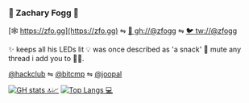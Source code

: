 ### 👾 Zachary Fogg 🐨

[🕸 https://zfo.gg](https://zfo.gg) ⇋ [🐙 gh://@zfogg](https://zfo.gg) ⇋ [🐦 tw://@zfogg](https://twitter.com/zfogg)

✨ keeps all his LEDs lit 💡 was once described as 'a snack' 🍔 mute any thread i add you to 👌🏾.

[@hackclub](https://github.com/hackclub) ⇋ [@bitcmp](https://github.com/bitcamp) ⇋ [@joopal](https://github.com/joopal)

[![GH stats 🔝📈](https://github-readme-stats.vercel.app/api?username=zfogg&count_private=true&show_icons=true&theme=tokyonight&line_height=33&hide_rank=false)](https://github.com/zfogg?tab=repositories&q=&type=public&language=)
[![Top Langs 💻](https://github-readme-stats.vercel.app/api/top-langs/?username=zfogg&count_private=true&theme=onedark&line_height=30&hide=Java&layout=default&hide=css,coffeescript)](https://github.com/zfogg?tab=repositories&q=&type=source&language=)
